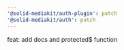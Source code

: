 ```yaml
---
'@solid-mediakit/auth-plugin': patch
'@solid-mediakit/auth': patch
---
```


feat: add docs and protected$ function
